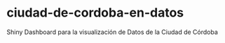 # ciudad-de-cordoba-en-datos
Shiny Dashboard para la visualización de Datos de la Ciudad de Córdoba

